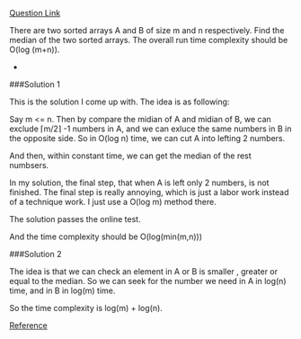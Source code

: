[Question Link](http://leetcode.com/onlinejudge#question_4)

There are two sorted arrays A and B of size m and n respectively. Find the median of the two sorted arrays. The overall run time complexity should be O(log (m+n)).

-

###Solution 1

This is the solution I come up with. The idea is as following:   

Say m <= n. Then by compare the midian of A and midian of B, we can exclude ⌈m/2⌉ -1 numbers in A, 
and we can exluce the same numbers in B in the opposite side.
So in O(log n) time, we can cut A into lefting 2 numbers.

And then, within constant time, we can get the median of the rest numbsers.

In my solution, the final step, that when A is left only 2 numbers, is not finished.
The final step is really annoying, which is just a labor work instead of a technique work.
I just use a O(log m) method there.

The solution passes the online test.

And the time complexity should be O(log(min(m,n)))

###Solution 2

The idea is that we can check an element in A or B is smaller , greater or equal to the median.
So we can seek for the number we need in A in log(n) time, and in B in log(m) time.

So the time complexity is log(m) + log(n).

[Reference](http://www2.myoops.org/course_material/mit/NR/rdonlyres/Electrical-Engineering-and-Computer-Science/6-046JFall-2005/30C68118-E436-4FE3-8C79-6BAFBB07D935/0/ps9sol.pdf)
